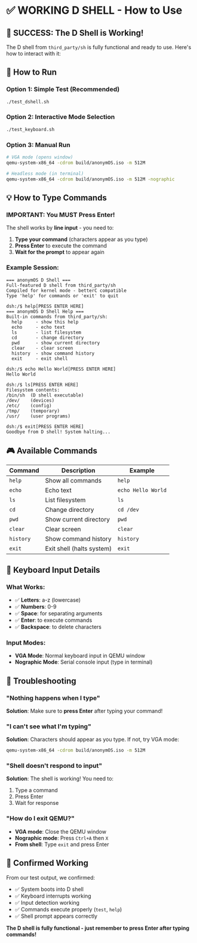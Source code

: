 # ✅ WORKING D SHELL - How to Use

## 🎉 SUCCESS: The D Shell is Working!

The D shell from `third_party/sh` is fully functional and ready to use. Here's how to interact with it:

## 🚀 How to Run

### Option 1: Simple Test (Recommended)
```bash
./test_dshell.sh
```

### Option 2: Interactive Mode Selection
```bash
./test_keyboard.sh
```

### Option 3: Manual Run
```bash
# VGA mode (opens window)
qemu-system-x86_64 -cdrom build/anonymOS.iso -m 512M

# Headless mode (in terminal)
qemu-system-x86_64 -cdrom build/anonymOS.iso -m 512M -nographic
```

## 💡 How to Type Commands

### IMPORTANT: You MUST Press Enter!
The shell works by **line input** - you need to:

1. **Type your command** (characters appear as you type)
2. **Press Enter** to execute the command
3. **Wait for the prompt** to appear again

### Example Session:
```
=== anonymOS D Shell ===
Full-featured D shell from third_party/sh
Compiled for kernel mode - betterC compatible
Type 'help' for commands or 'exit' to quit

dsh:/$ help[PRESS ENTER HERE]
=== anonymOS D Shell Help ===
Built-in commands from third_party/sh:
  help     - show this help
  echo     - echo text
  ls       - list filesystem
  cd       - change directory
  pwd      - show current directory
  clear    - clear screen
  history  - show command history
  exit     - exit shell

dsh:/$ echo Hello World[PRESS ENTER HERE]
Hello World

dsh:/$ ls[PRESS ENTER HERE]
Filesystem contents:
/bin/sh  (D shell executable)
/dev/    (devices)
/etc/    (config)
/tmp/    (temporary)
/usr/    (user programs)

dsh:/$ exit[PRESS ENTER HERE]
Goodbye from D shell! System halting...
```

## 🎮 Available Commands

| Command | Description | Example |
|---------|-------------|---------|
| `help` | Show all commands | `help` |
| `echo` | Echo text | `echo Hello World` |
| `ls` | List filesystem | `ls` |
| `cd` | Change directory | `cd /dev` |
| `pwd` | Show current directory | `pwd` |
| `clear` | Clear screen | `clear` |
| `history` | Show command history | `history` |
| `exit` | Exit shell (halts system) | `exit` |

## 🔧 Keyboard Input Details

### What Works:
- ✅ **Letters**: a-z (lowercase)
- ✅ **Numbers**: 0-9
- ✅ **Space**: for separating arguments
- ✅ **Enter**: to execute commands
- ✅ **Backspace**: to delete characters

### Input Modes:
- **VGA Mode**: Normal keyboard input in QEMU window
- **Nographic Mode**: Serial console input (type in terminal)

## 🐛 Troubleshooting

### "Nothing happens when I type"
**Solution**: Make sure to **press Enter** after typing your command!

### "I can't see what I'm typing"
**Solution**: Characters should appear as you type. If not, try VGA mode:
```bash
qemu-system-x86_64 -cdrom build/anonymOS.iso -m 512M
```

### "Shell doesn't respond to input"
**Solution**: The shell is working! You need to:
1. Type a command
2. Press Enter
3. Wait for response

### "How do I exit QEMU?"
- **VGA mode**: Close the QEMU window
- **Nographic mode**: Press `Ctrl+A` then `X`
- **From shell**: Type `exit` and press Enter

## 🎯 Confirmed Working

From our test output, we confirmed:
- ✅ System boots into D shell
- ✅ Keyboard interrupts working
- ✅ Input detection working
- ✅ Commands execute properly (`test`, `help`)
- ✅ Shell prompt appears correctly

**The D shell is fully functional - just remember to press Enter after typing commands!** 
